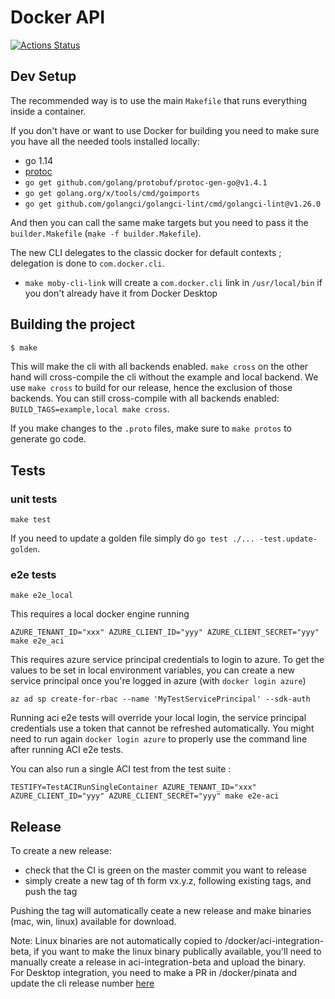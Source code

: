 # Docker API

[![Actions Status](https://github.com/docker/api/workflows/Continuous%20integration/badge.svg)](https://github.com/docker/api/actions)

## Dev Setup

The recommended way is to use the main `Makefile` that runs everything inside a container.

If you don't have or want to use Docker for building you need to make sure you have all the needed tools installed locally:

* go 1.14
* [protoc](https://github.com/protocolbuffers/protobuf)
* `go get github.com/golang/protobuf/protoc-gen-go@v1.4.1`
* `go get golang.org/x/tools/cmd/goimports`
* `go get github.com/golangci/golangci-lint/cmd/golangci-lint@v1.26.0`

And then you can call the same make targets but you need to pass it the `builder.Makefile` (`make -f builder.Makefile`).

The new CLI delegates to the classic docker for default contexts ; delegation is done to `com.docker.cli`. 
* `make moby-cli-link` will create a `com.docker.cli` link in `/usr/local/bin` if you don't already have it from Docker Desktop

## Building the project

```bash
$ make
```

This will make the cli with all backends enabled. `make cross` on the other hand will cross-compile the cli without the
example and local backend. We use `make cross` to build for our release, hence the exclusion of those backends. You can
still cross-compile with all backends enabled: `BUILD_TAGS=example,local make cross`.

If you make changes to the `.proto` files, make sure to `make protos` to generate go code.

## Tests

### unit tests

```
make test
```

If you need to update a golden file simply do `go test ./... -test.update-golden`.

### e2e tests

```
make e2e_local
```
This requires a local docker engine running

```
AZURE_TENANT_ID="xxx" AZURE_CLIENT_ID="yyy" AZURE_CLIENT_SECRET="yyy" make e2e_aci
```

This requires azure service principal credentials to login to azure. 
To get the values to be set in local environment variables, you can create a new service principal once you're logged in azure (with `docker login azure`)    
```
az ad sp create-for-rbac --name 'MyTestServicePrincipal' --sdk-auth
```
Running aci e2e tests will override your local login, the service principal credentials use a token that cannot be refreshed automatically. 
You might need to run again `docker login azure` to properly use the command line after running ACI e2e tests.

You can also run a single ACI test from the test suite : 
```
TESTIFY=TestACIRunSingleContainer AZURE_TENANT_ID="xxx" AZURE_CLIENT_ID="yyy" AZURE_CLIENT_SECRET="yyy" make e2e-aci
```

## Release

To create a new release:   
* check that the CI is green on the master commit you want to release 
* simply create a new tag of th form vx.y.z, following existing tags, and push the tag

Pushing the tag will automatically ceate a new release and make binaries (mac, win, linux) available for download. 

Note: Linux binaries are not automatically copied to /docker/aci-integration-beta, if you want to make the linux binary publically available, you'll need to manually create a release in aci-integration-beta and upload the binary.  
For Desktop integration, you need to make a PR in /docker/pinata and update the cli release number [here](https://github.com/docker/pinata/blob/master/build.json#L25)
